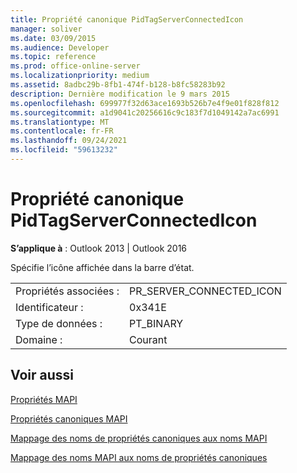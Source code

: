 ```yaml
---
title: Propriété canonique PidTagServerConnectedIcon
manager: soliver
ms.date: 03/09/2015
ms.audience: Developer
ms.topic: reference
ms.prod: office-online-server
ms.localizationpriority: medium
ms.assetid: 8adbc29b-8fb1-474f-b128-b8fc58283b92
description: Dernière modification le 9 mars 2015
ms.openlocfilehash: 699977f32d63ace1693b526b7e4f9e01f828f812
ms.sourcegitcommit: a1d9041c20256616c9c183f7d1049142a7ac6991
ms.translationtype: MT
ms.contentlocale: fr-FR
ms.lasthandoff: 09/24/2021
ms.locfileid: "59613232"
---
```

# <a name="pidtagserverconnectedicon-canonical-property"></a>Propriété canonique PidTagServerConnectedIcon

  
  
**S’applique à** : Outlook 2013 | Outlook 2016 
  
Spécifie l’icône affichée dans la barre d’état.
  
|||
|:-----|:-----|
|Propriétés associées :  <br/> |PR_SERVER_CONNECTED_ICON  <br/> |
|Identificateur :  <br/> |0x341E  <br/> |
|Type de données :  <br/> |PT_BINARY  <br/> |
|Domaine :  <br/> |Courant  <br/> |
   
## <a name="see-also"></a>Voir aussi



[Propriétés MAPI](mapi-properties.md)
  
[Propriétés canoniques MAPI](mapi-canonical-properties.md)
  
[Mappage des noms de propriétés canoniques aux noms MAPI](mapping-canonical-property-names-to-mapi-names.md)
  
[Mappage des noms MAPI aux noms de propriétés canoniques](mapping-mapi-names-to-canonical-property-names.md)

